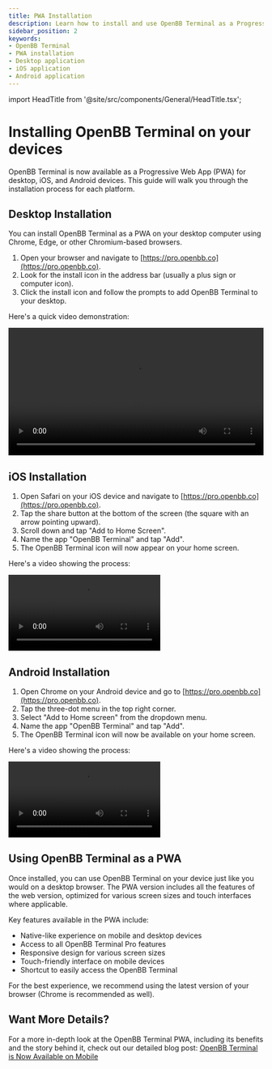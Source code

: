 ```yaml
---
title: PWA Installation
description: Learn how to install and use OpenBB Terminal as a Progressive Web App (PWA) on your desktop and mobile devices.
sidebar_position: 2
keywords:
- OpenBB Terminal
- PWA installation
- Desktop application
- iOS application
- Android application
---
```


import HeadTitle from '@site/src/components/General/HeadTitle.tsx';

<HeadTitle title="PWA Installation | OpenBB Terminal Pro Docs" />

# Installing OpenBB Terminal on your devices

OpenBB Terminal is now available as a Progressive Web App (PWA) for desktop, iOS, and Android devices. This guide will walk you through the installation process for each platform.

## Desktop Installation

You can install OpenBB Terminal as a PWA on your desktop computer using Chrome, Edge, or other Chromium-based browsers.

1. Open your browser and navigate to [https://pro.openbb.co](https://pro.openbb.co).
2. Look for the install icon in the address bar (usually a plus sign or computer icon).
3. Click the install icon and follow the prompts to add OpenBB Terminal to your desktop.

Here's a quick video demonstration:

<video width="100%" controls>
  <source src="https://openbb-cms.directus.app/assets/36685e54-d8c1-47ba-acd6-1692fabd768e" type="video/mp4" />
  Your browser does not support the video tag.
</video>

## iOS Installation

1. Open Safari on your iOS device and navigate to [https://pro.openbb.co](https://pro.openbb.co).
2. Tap the share button at the bottom of the screen (the square with an arrow pointing upward).
3. Scroll down and tap "Add to Home Screen".
4. Name the app "OpenBB Terminal" and tap "Add".
5. The OpenBB Terminal icon will now appear on your home screen.

Here's a video showing the process:

<video controls>
  <source src="https://openbb-cms.directus.app/assets/9bd37920-5776-4004-b6de-8650cd1f8c2a" type="video/mp4" />
  Your browser does not support the video tag.
</video>

## Android Installation

1. Open Chrome on your Android device and go to [https://pro.openbb.co](https://pro.openbb.co).
2. Tap the three-dot menu in the top right corner.
3. Select "Add to Home screen" from the dropdown menu.
4. Name the app "OpenBB Terminal" and tap "Add".
5. The OpenBB Terminal icon will now be available on your home screen.

Here's a video showing the process:

<video controls>
  <source src="https://openbb-cms.directus.app/assets/5699793b-cef4-4fbb-8f2c-1deeca26ea41" type="video/mp4" />
  Your browser does not support the video tag.
</video>

## Using OpenBB Terminal as a PWA

Once installed, you can use OpenBB Terminal on your device just like you would on a desktop browser. The PWA version includes all the features of the web version, optimized for various screen sizes and touch interfaces where applicable.

Key features available in the PWA include:

- Native-like experience on mobile and desktop devices
- Access to all OpenBB Terminal Pro features
- Responsive design for various screen sizes
- Touch-friendly interface on mobile devices
- Shortcut to easily access the OpenBB Terminal

For the best experience, we recommend using the latest version of your browser (Chrome is recommended as well).

## Want More Details?

For a more in-depth look at the OpenBB Terminal PWA, including its benefits and the story behind it, check out our detailed blog post: [OpenBB Terminal is Now Available on Mobile](https://openbb.co/blog/openbb-terminal-is-now-available-on-mobile)